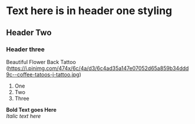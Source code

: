 # Text here is in header one styling
## Header Two
### Header three

Beautiful Flower Back Tattoo 
(https://i.pinimg.com/474x/6c/4a/d3/6c4ad35a147e07052d65a859b34ddd9c--coffee-tatoos-j-tattoo.jpg)

1. One 
2. Two 
3. Three

**Bold Text goes Here** <br>
*Italic text here*
